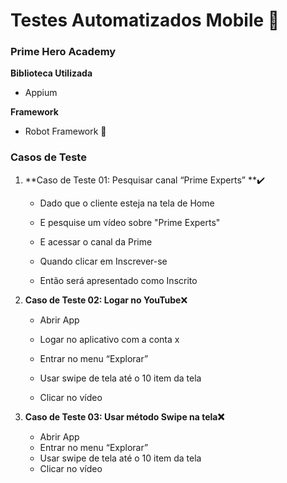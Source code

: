 # Testes Automatizados Mobile :iphone:

### Prime Hero Academy

**Biblioteca Utilizada**

- Appium

**Framework**

- Robot Framework 🤖

### Casos de Teste


1. **Caso de Teste 01: Pesquisar canal “Prime Experts” **✔️

   - Dado que o cliente esteja na tela de Home

   - E pesquise um vídeo sobre "Prime Experts"

   - E acessar o canal da Prime

   - Quando clicar em Inscrever-se

   - Então será apresentado como Inscrito

     

2. **Caso de Teste 02: Logar no YouTube**:x:

   - Abrir App

   - Logar no aplicativo com a conta x

   - Entrar no menu “Explorar”

   - Usar swipe de tela até o 10 item da tela

   - Clicar no vídeo

     

3. **Caso de Teste 03: Usar método Swipe na tela:x:**

   - Abrir App
   - Entrar no menu “Explorar”
   - Usar swipe de tela até o 10 item da tela    
   - Clicar no vídeo

   